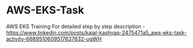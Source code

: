# AWS-EKS-Task
AWS EKS Training 
 For detailed step by step description - https://www.linkedin.com/posts/kajal-kashyap-2475471a5_aws-eks-task-activity-6689510609517637632-ugWH
 
